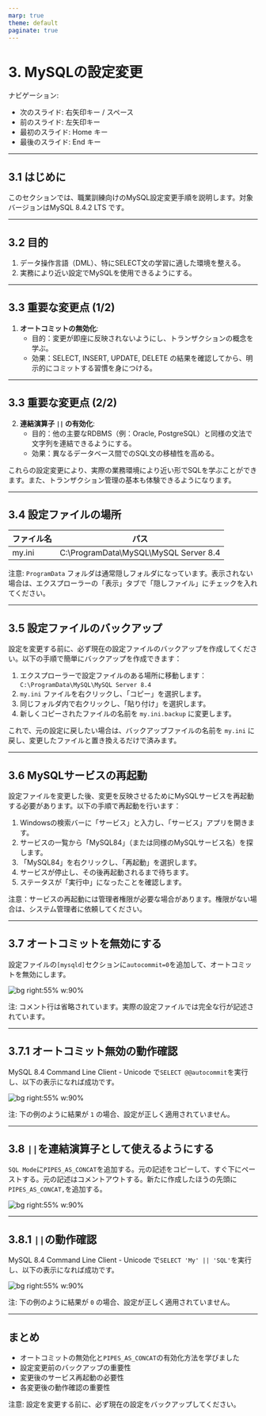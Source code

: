 ```yaml
---
marp: true
theme: default
paginate: true
---
```


# 3. MySQLの設定変更

ナビゲーション:

- 次のスライド: 右矢印キー / スペース
- 前のスライド: 左矢印キー
- 最初のスライド: Home キー
- 最後のスライド: End キー

---

## 3.1 はじめに

このセクションでは、職業訓練向けのMySQL設定変更手順を説明します。対象バージョンはMySQL 8.4.2 LTS です。

---

## 3.2 目的

1. データ操作言語（DML）、特にSELECT文の学習に適した環境を整える。
2. 実務により近い設定でMySQLを使用できるようにする。

---

## 3.3 重要な変更点 (1/2)

1. **オートコミットの無効化**:
   - 目的：変更が即座に反映されないようにし、トランザクションの概念を学ぶ。
   - 効果：SELECT, INSERT, UPDATE, DELETE の結果を確認してから、明示的にコミットする習慣を身につける。

---

## 3.3 重要な変更点 (2/2)

2. **連結演算子 `||` の有効化**:
   - 目的：他の主要なRDBMS（例：Oracle, PostgreSQL）と同様の文法で文字列を連結できるようにする。
   - 効果：異なるデータベース間でのSQL文の移植性を高める。

これらの設定変更により、実際の業務環境により近い形でSQLを学ぶことができます。また、トランザクション管理の基本も体験できるようになります。

---

## 3.4 設定ファイルの場所

| ファイル名 | パス                                   |
| ---------- | -------------------------------------- |
| my.ini     | C:\ProgramData\MySQL\MySQL Server 8.4   |

注意: `ProgramData` フォルダは通常隠しフォルダになっています。表示されない場合は、エクスプローラーの「表示」タブで「隠しファイル」にチェックを入れてください。

---

## 3.5 設定ファイルのバックアップ

設定を変更する前に、必ず現在の設定ファイルのバックアップを作成してください。以下の手順で簡単にバックアップを作成できます：

1. エクスプローラーで設定ファイルのある場所に移動します：
   `C:\ProgramData\MySQL\MySQL Server 8.4`
1. `my.ini` ファイルを右クリックし、「コピー」を選択します。
1. 同じフォルダ内で右クリックし、「貼り付け」を選択します。
1. 新しくコピーされたファイルの名前を `my.ini.backup` に変更します。

これで、元の設定に戻したい場合は、バックアップファイルの名前を `my.ini` に戻し、変更したファイルと置き換えるだけで済みます。

---

## 3.6 MySQLサービスの再起動

設定ファイルを変更した後、変更を反映させるためにMySQLサービスを再起動する必要があります。以下の手順で再起動を行います：

1. Windowsの検索バーに「サービス」と入力し、「サービス」アプリを開きます。
1. サービスの一覧から「MySQL84」（または同様のMySQLサービス名）を探します。
1. 「MySQL84」を右クリックし、「再起動」を選択します。
1. サービスが停止し、その後再起動されるまで待ちます。
1. ステータスが「実行中」になったことを確認します。

注意：サービスの再起動には管理者権限が必要な場合があります。権限がない場合は、システム管理者に依頼してください。

---

## 3.7 オートコミットを無効にする

設定ファイルの`[mysqld]`セクションに`autocommit=0`を追加して、オートコミットを無効にします。

![bg right:55% w:90%](../assets/images/configure/autocommit-disable-truncated.svg)

注: コメント行は省略されています。実際の設定ファイルでは完全な行が記述されています。

---

## 3.7.1 オートコミット無効の動作確認

MySQL 8.4 Command Line Client - Unicode で`SELECT @@autocommit`を実行し、以下の表示になれば成功です。

![bg right:55% w:90%](../assets/images/configure/autocommit-check-combined.svg)

注: 下の例のように結果が `1` の場合、設定が正しく適用されていません。

---

## 3.8 `||`を連結演算子として使えるようにする

`SQL Mode`に`PIPES_AS_CONCAT`を追加する。元の記述をコピーして、すぐ下にペーストする。元の記述はコメントアウトする。新たに作成したほうの先頭に`PIPES_AS_CONCAT,`を追加する。

![bg right:55% w:90%](../assets/images/configure/sql-mode-truncated.svg)

---

## 3.8.1 `||`の動作確認

MySQL 8.4 Command Line Client - Unicode で`SELECT 'My' || 'SQL'`を実行し、以下の表示になれば成功です。

![bg right:55% w:90%](../assets/images/configure/sql-mode-check-combined.svg)

注: 下の例のように結果が `0` の場合、設定が正しく適用されていません。

---

## まとめ

- オートコミットの無効化と`PIPES_AS_CONCAT`の有効化方法を学びました
- 設定変更前のバックアップの重要性
- 変更後のサービス再起動の必要性
- 各変更後の動作確認の重要性

注意: 設定を変更する前に、必ず現在の設定をバックアップしてください。
